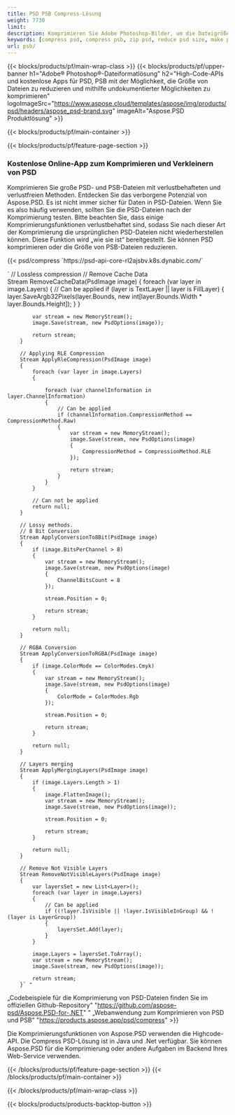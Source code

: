 ```yaml
---
title: PSD PSB Compress-Lösung
weight: 7730
limit: 
description: Komprimieren Sie Adobe Photoshop-Bilder, um die Dateigröße zu reduzieren
keywords: [compress psd, compress psb, zip psd, reduce psd size, make psd smaller, remove unnecessary psd data, remove odd psd layers]
url: psb/
---
```

{{< blocks/products/pf/main-wrap-class >}}
{{< blocks/products/pf/upper-banner h1="Adobe® Photoshop®-Dateiformatlösung" h2="High-Code-APIs und kostenlose Apps für PSD, PSB mit der Möglichkeit, die Größe von Dateien zu reduzieren und mithilfe undokumentierter Möglichkeiten zu komprimieren" logoImageSrc="https://www.aspose.cloud/templates/aspose/img/products/psd/headers/aspose_psd-brand.svg" imageAlt="Aspose.PSD Produktlösung" >}}

{{< blocks/products/pf/main-container >}}

{{< blocks/products/pf/feature-page-section >}}
<h3 class="headingpdleft">Kostenlose Online-App zum Komprimieren und Verkleinern von PSD</h3>
<p>Komprimieren Sie große PSD- und PSB-Dateien mit verlustbehafteten und verlustfreien Methoden. Entdecken Sie das verborgene Potenzial von Aspose.PSD. Es ist nicht immer sicher für Daten in PSD-Dateien. Wenn Sie es also häufig verwenden, sollten Sie die PSD-Dateien nach der Komprimierung testen. Bitte beachten Sie, dass einige Komprimierungsfunktionen verlustbehaftet sind, sodass Sie nach dieser Art der Komprimierung die ursprünglichen PSD-Dateien nicht wiederherstellen können. Diese Funktion wird „wie sie ist“ bereitgestellt. Sie können PSD komprimieren oder die Größe von PSB-Dateien reduzieren.</p>
{{< psd/compress `https://psd-api-core-rl2ajsbv.k8s.dynabic.com/` 

`      // Lossless compression
        // Remove Cache Data			
        Stream RemoveCacheData(PsdImage image)
        {
            foreach (var layer in image.Layers)
            {
                // Can be applied
                if (layer is TextLayer || layer is FillLayer)
                {
                    layer.SaveArgb32Pixels(layer.Bounds, new int[layer.Bounds.Width * layer.Bounds.Height]);
                }
            }

            var stream = new MemoryStream();
            image.Save(stream, new PsdOptions(image));

            return stream;
        }

        // Applying RLE Compression
        Stream ApplyRleCompression(PsdImage image)
        {
            foreach (var layer in image.Layers)
            {

                foreach (var channelInformation in layer.ChannelInformation)
                {
                    // Can be applied
                    if (channelInformation.CompressionMethod == CompressionMethod.Raw)
                    {
                        var stream = new MemoryStream();
                        image.Save(stream, new PsdOptions(image)
                        {
                            CompressionMethod = CompressionMethod.RLE
                        });

                        return stream;
                    }
                }
            }

            // Can not be applied
            return null;
        }

        // Lossy methods.
        // 8 Bit Conversion
        Stream ApplyConversionTo8Bit(PsdImage image)
        {
            if (image.BitsPerChannel > 8)
            {
                var stream = new MemoryStream();
                image.Save(stream, new PsdOptions(image)
                {
                    ChannelBitsCount = 8
                });

                stream.Position = 0;

                return stream;
            }

            return null;
        }
       
        // RGBA Conversion
        Stream ApplyConversionToRGBA(PsdImage image)
        {
            if (image.ColorMode == ColorModes.Cmyk)
            {
                var stream = new MemoryStream();
                image.Save(stream, new PsdOptions(image)
                {
                    ColorMode = ColorModes.Rgb
                });

                stream.Position = 0;

                return stream;
            }

            return null;
        }

        // Layers merging
        Stream ApplyMergingLayers(PsdImage image)
        {
            if (image.Layers.Length > 1)
            {
                image.FlattenImage();
                var stream = new MemoryStream();
                image.Save(stream, new PsdOptions(image));

                stream.Position = 0;

                return stream;
            }

            return null;
        }

        // Remove Not Visible Layers
        Stream RemoveNotVisibleLayers(PsdImage image)
        {
            var layersSet = new List<Layer>();
            foreach (var layer in image.Layers)
            {
                // Can be applied
                if ((!layer.IsVisible || !layer.IsVisibleInGroup) && !(layer is LayerGroup))
                {
                    layersSet.Add(layer);
                }
            }

            image.Layers = layersSet.ToArray();
            var stream = new MemoryStream();
            image.Save(stream, new PsdOptions(image));

            return stream;
        }` "
„Codebeispiele für die Komprimierung von PSD-Dateien finden Sie im offiziellen Github-Repository"  "https://github.com/aspose-psd/Aspose.PSD-for-.NET" "
„Webanwendung zum Komprimieren von PSD und PSB" "https://products.aspose.app/psd/compress" >}}
<p>Die Komprimierungsfunktionen von Aspose.PSD verwenden die Highcode-API. Die Compress PSD-Lösung ist in Java und .Net verfügbar. Sie können Aspose.PSD für die Komprimierung oder andere Aufgaben im Backend Ihres Web-Service verwenden.</p>
{{< /blocks/products/pf/feature-page-section >}}
{{< /blocks/products/pf/main-container >}}


{{< /blocks/products/pf/main-wrap-class >}}

{{< blocks/products/products-backtop-button >}}
